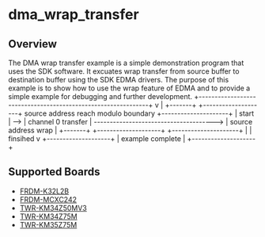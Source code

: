 # dma_wrap_transfer

## Overview
The DMA wrap transfer example is a simple demonstration program that uses the SDK software.
It excuates wrap transfer from source buffer to destination buffer using the SDK EDMA drivers.
The purpose of this example is to show how to use the wrap feature of EDMA and to provide a simple example for
debugging and further development.
                +--------------------------------------------------------------+
                v                                                              |
+-------+     +--------------------+  source address reach modulo boundary   +---------------------+
| start | --> | channel 0 transfer | --------------------------------------> | source address wrap |
+-------+     +--------------------+                                         +---------------------+
                |
                | finsihed
                v
              +--------------------+
              |  example complete  |
              +--------------------+

## Supported Boards
- [FRDM-K32L2B](../../../_boards/frdmk32l2b/driver_examples/dma/wrap_transfer/example_board_readme.md)
- [FRDM-MCXC242](../../../_boards/frdmmcxc242/driver_examples/dma/wrap_transfer/example_board_readme.md)
- [TWR-KM34Z50MV3](../../../_boards/twrkm34z50mv3/driver_examples/dma/wrap_transfer/example_board_readme.md)
- [TWR-KM34Z75M](../../../_boards/twrkm34z75m/driver_examples/dma/wrap_transfer/example_board_readme.md)
- [TWR-KM35Z75M](../../../_boards/twrkm35z75m/driver_examples/dma/wrap_transfer/example_board_readme.md)
